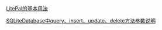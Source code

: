 [LitePal的基本用法](https://www.jianshu.com/p/27b99daa98f2)

[SQLiteDatabase中query、insert、update、delete方法参数说明](https://www.cnblogs.com/mochaMM/p/5112929.html)